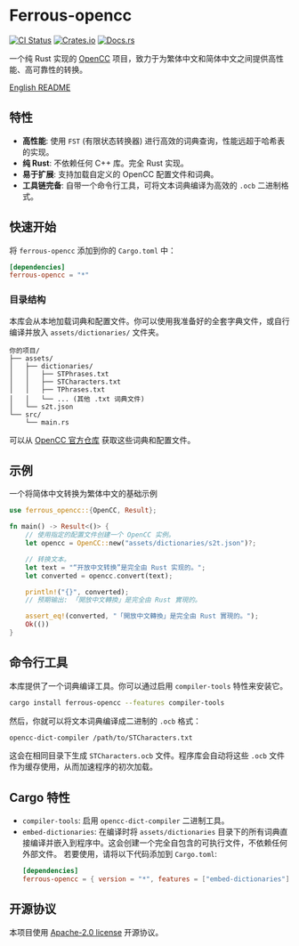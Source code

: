 # Ferrous-opencc

[![CI Status](https://github.com/apoint123/ferrous-opencc/actions/workflows/ci.yml/badge.svg)](https://github.com/apoint123/ferrous-opencc/actions/workflows/ci.yml)
[![Crates.io](https://img.shields.io/crates/v/ferrous-opencc.svg)](https://crates.io/crates/ferrous-opencc)
[![Docs.rs](https://docs.rs/ferrous-opencc/badge.svg)](https://docs.rs/ferrous-opencc)

一个纯 Rust 实现的 [OpenCC](https://github.com/BYVoid/OpenCC) 项目，致力于为繁体中文和简体中文之间提供高性能、高可靠性的转换。

[English README](README.md)

## 特性

-   **高性能**: 使用 `FST` (有限状态转换器) 进行高效的词典查询，性能远超于哈希表的实现。
-   **纯 Rust**: 不依赖任何 C++ 库。完全 Rust 实现。
-   **易于扩展**: 支持加载自定义的 OpenCC 配置文件和词典。
-   **工具链完备**: 自带一个命令行工具，可将文本词典编译为高效的 `.ocb` 二进制格式。

## 快速开始

将 `ferrous-opencc` 添加到你的 `Cargo.toml` 中：

```toml
[dependencies]
ferrous-opencc = "*"
````

### 目录结构

本库会从本地加载词典和配置文件。你可以使用我准备好的全套字典文件，或自行编译并放入 `assets/dictionaries/` 文件夹。

```
你的项目/
├── assets/
│   ├── dictionaries/
│   │   ├── STPhrases.txt
│   │   ├── STCharacters.txt
│   │   ├── TPhrases.txt
│   │   └── ... (其他 .txt 词典文件)
│   └── s2t.json
└── src/
    └── main.rs
```

可以从 [OpenCC 官方仓库](https://github.com/BYVoid/OpenCC/tree/master/data) 获取这些词典和配置文件。

## 示例

一个将简体中文转换为繁体中文的基础示例

```rust
use ferrous_opencc::{OpenCC, Result};

fn main() -> Result<()> {
    // 使用指定的配置文件创建一个 OpenCC 实例。
    let opencc = OpenCC::new("assets/dictionaries/s2t.json")?;

    // 转换文本。
    let text = "“开放中文转换”是完全由 Rust 实现的。";
    let converted = opencc.convert(text);

    println!("{}", converted);
    // 预期输出: 「開放中文轉換」是完全由 Rust 實現的。

    assert_eq!(converted, "「開放中文轉換」是完全由 Rust 實現的。");
    Ok(())
}
```

## 命令行工具

本库提供了一个词典编译工具。你可以通过启用 `compiler-tools` 特性来安装它。

```bash
cargo install ferrous-opencc --features compiler-tools
```

然后，你就可以将文本词典编译成二进制的 `.ocb` 格式：

```bash
opencc-dict-compiler /path/to/STCharacters.txt
```

这会在相同目录下生成 `STCharacters.ocb` 文件。程序库会自动将这些 `.ocb` 文件作为缓存使用，从而加速程序的初次加载。

## Cargo 特性

  - `compiler-tools`: 启用 `opencc-dict-compiler` 二进制工具。
  - `embed-dictionaries`: 在编译时将 `assets/dictionaries` 目录下的所有词典直接编译并嵌入到程序中。这会创建一个完全自包含的可执行文件，不依赖任何外部文件。
    若要使用，请将以下代码添加到 `Cargo.toml`:
    ```toml
    [dependencies]
    ferrous-opencc = { version = "*", features = ["embed-dictionaries"] }
    ```

## 开源协议

本项目使用 [Apache-2.0 license](LICENSE) 开源协议。
